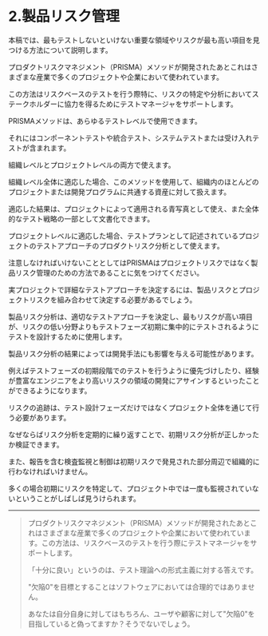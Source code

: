 # 2.製品リスク管理

本稿では、最もテストしないといけない重要な領域やリスクが最も高い項目を見つける方法について説明します。

プロダクトリスクマネジメント（PRISMA）メソッドが開発されたあとこれはさまざまな産業で多くのプロジェクトや企業において使われています。

この方法はリスクベースのテストを行う際特に、リスクの特定や分析においてステークホルダーに協力を得るためにテストマネージャをサポートします。

PRISMAメソッドは、あらゆるテストレベルで使用できます。

それにはコンポーネントテストや統合テスト、システムテストまたは受け入れテストが含まれます。

組織レベルとプロジェクトレベルの両方で使えます。

組織レベル全体に適応した場合、このメソッドを使用して、組織内のほとんどのプロジェクトまたは開発プログラムに共通する資産に対して扱えます。

適応した結果は、プロジェクトによって適用される青写真として使え、また全体的なテスト戦略の一部として文書化できます。

プロジェクトレベルに適応した場合、テストプランとして記述されているプロジェクトのテストアプローチのプロダクトリスク分析として使えます。

注意しなければいけないこととしてはPRISMAはプロジェクトリスクではなく製品リスク管理のための方法であることに気をつけてください。

実プロジェクトで詳細なテストアプローチを決定するには、製品リスクとプロジェクトリスクを組み合わせて決定する必要があるでしょう。

製品リスク分析は、適切なテストアプローチを決定し、最もリスクが高い項目が、リスクの低い分野よりもテストフェーズ初期に集中的にテストされるようにテストを設計するために使用します。

製品リスク分析の結果によっては開発手法にも影響を与える可能性があります。

例えばテストフェーズの初期段階でのテストを行うように優先づけしたり、経験が豊富なエンジニアをより高いリスクの領域の開発にアサインするといったことができるようになります。

リスクの追跡は、テスト設計フェーズだけではなくプロジェクト全体を通じて行う必要があります。

なぜならばリスク分析を定期的に繰り返すことで、初期リスク分析が正しかったか検証できます。

また、報告を含む検査監視と制御は初期リスクで発見された部分周辺で組織的に行わなければいけません。

多くの場合初期にリスクを特定して、プロジェクト中では一度も監視されていないということがしばしば見うけられます。

---

> プロダクトリスクマネジメント（PRISMA）メソッドが開発されたあとこれはさまざまな産業で多くのプロジェクトや企業において使われています。この方法は、リスクベースのテストを行う際にテストマネージャをサポートします。
>
> 「十分に良い」というのは、テスト理論への形式主義に対する答えです。
>
> "欠陥0"を目標とすることはソフトウェアにおいては合理的ではありません。
>
> あなたは自分自身に対してはもちろん、ユーザや顧客に対して"欠陥0"を目指していると偽ってますか？そうでないでしょう。



